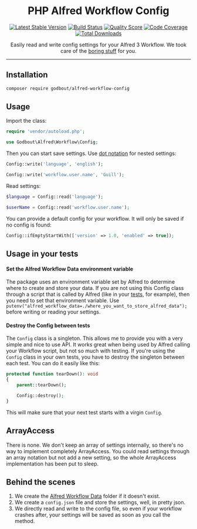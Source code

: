 <h1 align="center">PHP Alfred Workflow Config</h1>

<p align="center">
    <a href="https://packagist.org/packages/godbout/alfred-workflow-config"><img src="https://poser.pugx.org/godbout/alfred-workflow-config/v/stable" alt="Latest Stable Version"></a>
    <a href="https://travis-ci.org/godbout/alfred-workflow-config"><img src="https://img.shields.io/travis/godbout/alfred-workflow-config/master.svg" alt="Build Status"></a>
    <a href="https://scrutinizer-ci.com/g/godbout/alfred-workflow-config"><img src="https://img.shields.io/scrutinizer/g/godbout/alfred-workflow-config.svg" alt="Quality Score"></a>
    <a href="https://scrutinizer-ci.com/g/godbout/alfred-workflow-config"><img src="https://scrutinizer-ci.com/g/godbout/alfred-workflow-config/badges/coverage.png?b=master" alt="Code Coverage"></a>
    <a href="https://packagist.org/packages/godbout/alfred-workflow-config"><img src="https://poser.pugx.org/godbout/alfred-workflow-config/downloads" alt="Total Downloads"></a>
</p>

<p align="center">
    Easily read and write config settings for your Alfred 3 Workflow. We took care of the <a href="#behind-the-scenes">boring stuff</a> for you.
</p>

___


## Installation

```bash
composer require godbout/alfred-workflow-config
```

## Usage

Import the class:

```php
require 'vendor/autoload.php';

use Godbout\Alfred\Workflow\Config;
```

Then you can start save settings. Use [dot notation](https://github.com/adbario/php-dot-notation) for nested settings:

```php
Config::write('language', 'english');

Config::write('workflow.user.name', 'Guill');
```

Read settings:

```php
$language = Config::read('language');

$userName = Config::read('workflow.user.name');
```

You can provide a default config for your workflow. It will only be saved if no config is found:
```php
Config::ifEmptyStartWith(['version' => 1.0, 'enabled' => true]);
```

## Usage in your tests

#### Set the Alfred Workflow Data environment variable

The package uses an environment variable set by Alfred to determine where to create and store your data. If you are not using this Config class through a script that is called by Alfred (like in your [tests](#usage-in-your-tests), for example), then you need to set that environment variable. Use `putenv("alfred_workflow_data=./where_you_want_to_store_alfred_data");` before writing or reading your settings.

#### Destroy the Config between tests

The `Config` class is a singleton. This allows me to provide you with a very simple and nice to use API. It works great when being used by Alfred calling your Workflow script, but not so much with testing. If you're using the `Config` class in your own tests, you have to destroy the singleton between each test. You can do it easily like this:

```php
protected function tearDown(): void
{
    parent::tearDown();

    Config::destroy();
}
```

This will make sure that your next test starts with a virgin `Config`.

## ArrayAccess

There is none. We don't keep an array of settings internally, so there's no way to implement completely ArrayAccess. You could read settings through an array notation but not add a new setting, so the whole ArrayAccess implementation has been put to sleep.

## Behind the scenes

1. We create the [Alfred Workflow Data](https://www.alfredapp.com/help/workflows/script-environment-variables/) folder if it doesn't exist. 
2. We create a `config.json` file and store the settings, well, in pretty json.
3. We directly read and write to the config file, so even if your workflow crashes after, your settings will be saved as soon as you call the method.
